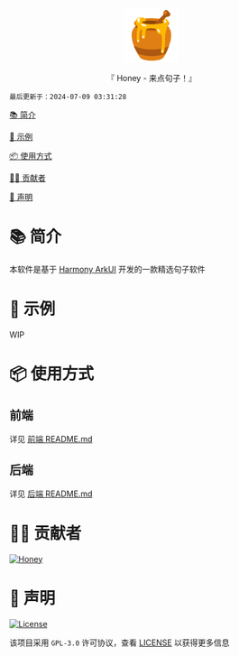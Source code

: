 <div align="center">

  <img id="honey" width="96" alt="honey" src=".github/image/icon.svg">

  <p>『 Honey - 来点句子！』</p>

</div>

`最后更新于：2024-07-09 03:31:28`

[📚 简介](#-简介)

[📸 示例](#-示例)

[📦 使用方式](#-使用方式)

[🧑‍💻 贡献者](#-贡献者)

[🔦 声明](#-声明)

# 📚 简介

本软件是基于 [Harmony ArkUI](https://developer.huawei.com/consumer/cn/arkui) 开发的一款精选句子软件

# 📸 示例

WIP

# 📦 使用方式

## 前端

详见 [前端 README.md](./app/README.md)

## 后端

详见 [后端 README.md](./server/README.md)

# 🧑‍💻 贡献者

<a href="https://github.com/Cierra-Runis/Honey/graphs/contributors">
  <img src="https://contrib.rocks/image?repo=Cierra-Runis/Honey" alt="Honey"/>
</a>

# 🔦 声明

[![License](https://img.shields.io/github/license/Cierra-Runis/Honey)](https://github.com/Cierra-Runis/Honey/blob/main/LICENSE)

该项目采用 `GPL-3.0` 许可协议，查看 [LICENSE](https://github.com/Cierra-Runis/Honey/blob/master/LICENSE) 以获得更多信息
